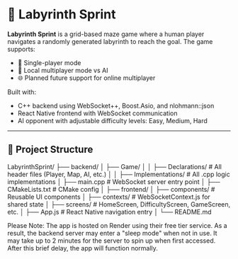 # 🧩 Labyrinth Sprint

**Labyrinth Sprint** is a grid-based maze game where a human player navigates a randomly generated labyrinth to reach the goal. The game supports:
- 🧍 Single-player mode
- 🧠 Local multiplayer mode vs AI
- 🌐 Planned future support for online multiplayer

Built with:
- C++ backend using WebSocket++, Boost.Asio, and nlohmann::json
- React Native frontend with WebSocket communication
- AI opponent with adjustable difficulty levels: Easy, Medium, Hard

---

## 📂 Project Structure

LabyrinthSprint/
├── backend/
│ ├── Game/
│ │ ├── Declarations/ # All header files (Player, Map, AI, etc.)
│ │ ├── Implementations/ # All .cpp logic implementations
│ ├── main.cpp # WebSocket server entry point
│ ├── CMakeLists.txt # CMake config
│
├── frontend/
│ ├── components/ # Reusable UI components
│ ├── contexts/ # WebSocketContext.js for shared state
│ ├── screens/ # HomeScreen, DifficultyScreen, GameScreen, etc.
│ ├── App.js # React Native navigation entry
│
└── README.md

Please Note:
The app is hosted on Render using their free tier service. As a result, the backend server may enter a "sleep mode" when not in use.
It may take up to 2 minutes for the server to spin up when first accessed. After this brief delay, the app will function normally.